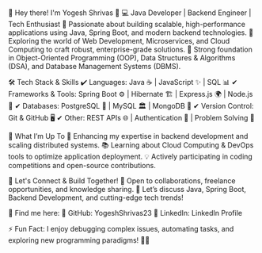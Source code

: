 🚀 Hey there! I'm Yogesh Shrivas 👋
💻 Java Developer | Backend Engineer | Tech Enthusiast
🔹 Passionate about building scalable, high-performance applications using Java, Spring Boot, and modern backend technologies.
🔹 Exploring the world of Web Development, Microservices, and Cloud Computing to craft robust, enterprise-grade solutions.
🔹 Strong foundation in Object-Oriented Programming (OOP), Data Structures & Algorithms (DSA), and Database Management Systems (DBMS).

🛠 Tech Stack & Skills
✔ Languages: Java ☕ | JavaScript ✨ | SQL 📊
✔ Frameworks & Tools: Spring Boot ⚙️ | Hibernate 🏗 | Express.js 🌍 | Node.js 🚀
✔ Databases: PostgreSQL 🐘 | MySQL 🏛 | MongoDB 🍃
✔ Version Control: Git & GitHub 🖥
✔ Other: REST APIs 🌐 | Authentication 🔐 | Problem Solving 🧠

🎯 What I’m Up To
🚀 Enhancing my expertise in backend development and scaling distributed systems.
📚 Learning about Cloud Computing & DevOps tools to optimize application deployment.
💡 Actively participating in coding competitions and open-source contributions.

🤝 Let's Connect & Build Together!
📩 Open to collaborations, freelance opportunities, and knowledge sharing.
💬 Let’s discuss Java, Spring Boot, Backend Development, and cutting-edge tech trends!

📍 Find me here:
🔗 GitHub: YogeshShrivas23
🔗 LinkedIn: LinkedIn Profile

⚡ Fun Fact: I enjoy debugging complex issues, automating tasks, and exploring new programming paradigms! 🚀✨

